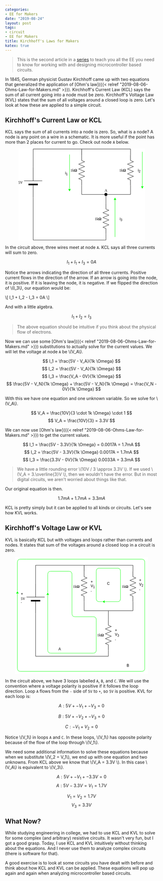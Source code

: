 ```yaml
---
categories:
- EE for Makers
date: "2019-08-24"
layout: post
tags:
- circuit
- EE for Makers
title: Kirchhoff's Laws for Makers
katex: true
---
```


> This is the second article in a [series](/tags/EE-for-Makers/) to teach you all the EE you need to know for working with and designing microcontroller based circuits.

In 1845, German physicist Gustav Kirchhoff came up with two equations that generalized the application of [Ohm's law]({{< relref "2019-08-06-Ohms-Law-for-Makers.md" >}}). Kirchhoff's Current Law (KCL) says the sum of all current going into a node must be zero. Kirchhoff's Voltage Law (KVL) states that the sum of all voltages around a closed loop is zero. Let's look at how these are applied to a simple circuit.

## Kirchhoff's Current Law or KCL

KCL says the sum of all currents into a node is zero. So, what is a node? A node is any point on a wire in a schematic. It is more useful if the point has more than 2 places for current to go. Check out node `A` below.

<center>
<svg xmlns="http://www.w3.org/2000/svg" style="background-color: rgb(255, 255, 255);" xmlns:xlink="http://www.w3.org/1999/xlink" version="1.1" width="417px" height="302px" viewBox="-0.5 -0.5 417 302"><defs/><g><path d="M 288.14 180.14 L 288.14 160.14 L 288 155" fill="none" stroke="#000000" stroke-miterlimit="10" pointer-events="none"/><path d="M 288.14 280.14 L 288.14 300.14 L 48.14 300.14 L 48.14 160.14" fill="none" stroke="#000000" stroke-miterlimit="10" pointer-events="none"/><path d="M 238 230 L 256 230 L 260 220 L 268 240 L 276 220 L 284 240 L 292 220 L 300 240 L 308 220 L 316 240 L 320 230 L 338 230" fill="none" stroke="#000000" stroke-miterlimit="10" transform="rotate(90,288,230)" pointer-events="none"/><g transform="translate(249.5,223.5)"><switch><foreignObject style="overflow:visible;" pointer-events="all" width="25" height="12" requiredFeatures="http://www.w3.org/TR/SVG11/feature#Extensibility"><div xmlns="http://www.w3.org/1999/xhtml" style="display: inline-block; font-size: 12px; font-family: Verdana; color: rgb(0, 0, 0); line-height: 1.2; vertical-align: top; white-space: nowrap; text-align: right;"><div xmlns="http://www.w3.org/1999/xhtml" style="display:inline-block;text-align:inherit;text-decoration:inherit;">1k<b>Ω</b></div></div></foreignObject><text x="13" y="12" fill="#000000" text-anchor="middle" font-size="12px" font-family="Verdana">1k&lt;b&gt;Ω&lt;/b&gt;</text></switch></g><path d="M 48.14 60.14 L 48.14 0.14 L 208.14 0.14 L 208.14 20.14" fill="none" stroke="#000000" stroke-miterlimit="10" pointer-events="none"/><path d="M -2 110 L 43 110 M 53 80 L 53 140 M 53 110 L 98 110" fill="none" stroke="#000000" stroke-miterlimit="10" transform="translate(0,110)scale(1,-1)translate(0,-110)rotate(-270,48,110)" pointer-events="none"/><rect x="39" y="95" width="4" height="30" fill="#000000" stroke="#000000" transform="translate(0,110)scale(1,-1)translate(0,-110)rotate(-270,48,110)" pointer-events="none"/><g transform="translate(-1.5,103.5)"><switch><foreignObject style="overflow:visible;" pointer-events="all" width="16" height="12" requiredFeatures="http://www.w3.org/TR/SVG11/feature#Extensibility"><div xmlns="http://www.w3.org/1999/xhtml" style="display: inline-block; font-size: 12px; font-family: Verdana; color: rgb(0, 0, 0); line-height: 1.2; vertical-align: top; white-space: nowrap; text-align: right;"><div xmlns="http://www.w3.org/1999/xhtml" style="display:inline-block;text-align:inherit;text-decoration:inherit;">5V</div></div></foreignObject><text x="8" y="12" fill="#000000" text-anchor="middle" font-size="12px" font-family="Verdana">5V</text></switch></g><path d="M 208.14 120.14 L 208.14 149.86 L 287 149.86 L 287 146.43 L 284.71 146.43" fill="none" stroke="#000000" stroke-miterlimit="10" pointer-events="none"/><path d="M 158 70 L 176 70 L 180 60 L 188 80 L 196 60 L 204 80 L 212 60 L 220 80 L 228 60 L 236 80 L 240 70 L 258 70" fill="none" stroke="#000000" stroke-miterlimit="10" transform="rotate(90,208,70)" pointer-events="none"/><g transform="translate(169.5,63.5)"><switch><foreignObject style="overflow:visible;" pointer-events="all" width="25" height="12" requiredFeatures="http://www.w3.org/TR/SVG11/feature#Extensibility"><div xmlns="http://www.w3.org/1999/xhtml" style="display: inline-block; font-size: 12px; font-family: Verdana; color: rgb(0, 0, 0); line-height: 1.2; vertical-align: top; white-space: nowrap; text-align: right;"><div xmlns="http://www.w3.org/1999/xhtml" style="display:inline-block;text-align:inherit;text-decoration:inherit;">1k<b>Ω</b></div></div></foreignObject><text x="13" y="12" fill="#000000" text-anchor="middle" font-size="12px" font-family="Verdana">1k&lt;b&gt;Ω&lt;/b&gt;</text></switch></g><path d="M 369.29 20.14 L 369.29 0.14 L 208.14 0.14 L 208.14 20.14" fill="none" stroke="#000000" stroke-miterlimit="10" pointer-events="none"/><path d="M 319 70 L 337 70 L 341 60 L 349 80 L 357 60 L 365 80 L 373 60 L 381 80 L 389 60 L 397 80 L 401 70 L 419 70" fill="none" stroke="#000000" stroke-miterlimit="10" transform="rotate(90,369,70)" pointer-events="none"/><g transform="translate(330.5,63.5)"><switch><foreignObject style="overflow:visible;" pointer-events="all" width="25" height="12" requiredFeatures="http://www.w3.org/TR/SVG11/feature#Extensibility"><div xmlns="http://www.w3.org/1999/xhtml" style="display: inline-block; font-size: 12px; font-family: Verdana; color: rgb(0, 0, 0); line-height: 1.2; vertical-align: top; white-space: nowrap; text-align: right;"><div xmlns="http://www.w3.org/1999/xhtml" style="display:inline-block;text-align:inherit;text-decoration:inherit;">1k<b>Ω</b></div></div></foreignObject><text x="13" y="12" fill="#000000" text-anchor="middle" font-size="12px" font-family="Verdana">1k&lt;b&gt;Ω&lt;/b&gt;</text></switch></g><ellipse cx="288" cy="150" rx="5" ry="5" fill="#000000" stroke="none" pointer-events="none"/><g transform="translate(283.5,129.5)"><switch><foreignObject style="overflow:visible;" pointer-events="all" width="8" height="12" requiredFeatures="http://www.w3.org/TR/SVG11/feature#Extensibility"><div xmlns="http://www.w3.org/1999/xhtml" style="display: inline-block; font-size: 12px; font-family: Verdana; color: rgb(0, 0, 0); line-height: 1.2; vertical-align: top; width: 9px; white-space: nowrap; overflow-wrap: normal; text-align: center;"><div xmlns="http://www.w3.org/1999/xhtml" style="display:inline-block;text-align:inherit;text-decoration:inherit;white-space:normal;">A</div></div></foreignObject><text x="4" y="12" fill="#000000" text-anchor="middle" font-size="12px" font-family="Verdana">A</text></switch></g><path d="M 369.29 120.14 L 369.29 149.86 L 293 149.86" fill="none" stroke="#000000" stroke-miterlimit="10" pointer-events="none"/><path d="M 168 18.29 L 168 133.63" fill="none" stroke="#00ff00" stroke-miterlimit="10" pointer-events="none"/><path d="M 168 138.88 L 164.5 131.88 L 168 133.63 L 171.5 131.88 Z" fill="#00ff00" stroke="#00ff00" stroke-miterlimit="10" pointer-events="none"/><g transform="translate(153.5,72.5)"><switch><foreignObject style="overflow:visible;" pointer-events="all" width="8" height="14" requiredFeatures="http://www.w3.org/TR/SVG11/feature#Extensibility"><div xmlns="http://www.w3.org/1999/xhtml" style="display: inline-block; font-size: 12px; font-family: Helvetica; color: rgb(0, 0, 0); line-height: 1.2; vertical-align: top; white-space: nowrap; text-align: center;"><div xmlns="http://www.w3.org/1999/xhtml" style="display:inline-block;text-align:inherit;text-decoration:inherit;background-color:#ffffff;"><div>i<sub>1</sub></div></div></div></foreignObject><text x="4" y="13" fill="#000000" text-anchor="middle" font-size="12px" font-family="Helvetica">[Not supported by viewer]</text></switch></g><path d="M 408 9.29 L 408 124.63" fill="none" stroke="#00ff00" stroke-miterlimit="10" pointer-events="none"/><path d="M 408 129.88 L 404.5 122.88 L 408 124.63 L 411.5 122.88 Z" fill="#00ff00" stroke="#00ff00" stroke-miterlimit="10" pointer-events="none"/><g transform="translate(393.5,63.5)"><switch><foreignObject style="overflow:visible;" pointer-events="all" width="8" height="14" requiredFeatures="http://www.w3.org/TR/SVG11/feature#Extensibility"><div xmlns="http://www.w3.org/1999/xhtml" style="display: inline-block; font-size: 12px; font-family: Helvetica; color: rgb(0, 0, 0); line-height: 1.2; vertical-align: top; white-space: nowrap; text-align: center;"><div xmlns="http://www.w3.org/1999/xhtml" style="display:inline-block;text-align:inherit;text-decoration:inherit;background-color:#ffffff;"><div>i<sub>2</sub></div></div></div></foreignObject><text x="4" y="13" fill="#000000" text-anchor="middle" font-size="12px" font-family="Helvetica">[Not supported by viewer]</text></switch></g><path d="M 318 290 L 318 166.37" fill="none" stroke="#00ff00" stroke-miterlimit="10" pointer-events="none"/><path d="M 318 161.12 L 321.5 168.12 L 318 166.37 L 314.5 168.12 Z" fill="#00ff00" stroke="#00ff00" stroke-miterlimit="10" pointer-events="none"/><g transform="translate(333.5,223.5)"><switch><foreignObject style="overflow:visible;" pointer-events="all" width="8" height="14" requiredFeatures="http://www.w3.org/TR/SVG11/feature#Extensibility"><div xmlns="http://www.w3.org/1999/xhtml" style="display: inline-block; font-size: 12px; font-family: Helvetica; color: rgb(0, 0, 0); line-height: 1.2; vertical-align: top; white-space: nowrap; text-align: center;"><div xmlns="http://www.w3.org/1999/xhtml" style="display:inline-block;text-align:inherit;text-decoration:inherit;background-color:#ffffff;"><div>i<sub>3</sub></div></div></div></foreignObject><text x="4" y="13" fill="#000000" text-anchor="middle" font-size="12px" font-family="Helvetica">[Not supported by viewer]</text></switch></g></g></svg></center>

In the circuit above, three wires meet at node `A`. KCL says all three currents will sum to zero.

$$ I_1 + I_1 + I_3 = 0A $$

Notice the arrows indicating the direction of all three currents. Positive current flows in the direction of the arrow. If an arrow is going into the node, it is positive. If it is leaving the node, it is negative. If we flipped the direction of \\(I_3\\), our equation would be:

\\[ I_1 + I_2 - I_3 = 0A \\]

And with a little algebra.

$$ I_1 + I_2 = I_3 $$

> The above equation should be intuitive if you think about the physical flow of electrons.

Now we can use some [Ohm's law]({{< relref "2019-08-06-Ohms-Law-for-Makers.md" >}}) substitutions to actually solve for the current values. We will let the voltage at node `A` be \\(V_A\\).

$$ I_1 = \frac{5V - V_A}{1k \Omega} $$
$$ I_2 = \frac{5V - V_A}{1k \Omega} $$
$$ I_3 = \frac{V_A - 0V}{1k \Omega} $$
$$ \frac{5V - V_N}{1k \Omega} + \frac{5V - V_N}{1k \Omega} = \frac{V_N - 0V}{1k \Omega} $$

With this we have one equation and one unknown variable. So we solve for \\(V_A\\).

$$ V_A = \frac{10V}{3 \cdot 1k \Omega} \cdot 1 $$
$$ V_A = \frac{10V}{3} = 3.3V $$

We can now use [Ohm's law]({{< relref "2019-08-06-Ohms-Law-for-Makers.md" >}}) to get the current values.

$$ I_1 = \frac{5V - 3.3V}{1k \Omega} = 0.0017A = 1.7mA $$
$$ I_2 = \frac{5V - 3.3V}{1k \Omega} 0.0017A = 1.7mA $$
$$ I_3 = \frac{3.3V - 0V}{1k \Omega} 0.0033A = 3.3mA $$

> We have a little rounding error \\(10V / 3 \approx 3.3V \\). If we used \\(V_A = 3.\overline{3}V \\), then we wouldn't have the error. But in most digital circuits, we aren't worried about things like that.

Our original equation is then.

$$ 1.7mA + 1.7mA = 3.3mA $$

KCL is pretty simply but it can be applied to all kinds or circuits. Let's see how KVL works.

## Kirchhoff's Voltage Law or KVL

KVL is basically KCL but with voltages and loops rather than currents and nodes. It states that sum of the voltages around a closed loop in a circuit is zero.

<center>
<svg xmlns="http://www.w3.org/2000/svg" style="background-color: rgb(255, 255, 255);" xmlns:xlink="http://www.w3.org/1999/xlink" version="1.1" width="438px" height="386px" viewBox="-0.5 -0.5 438 386"><defs/><g><path d="M 307.14 307.14 L 307.14 327.14 L 67.14 327.14 L 67.14 187.14" fill="none" stroke="#000000" stroke-miterlimit="10" pointer-events="none"/><path d="M 257 257 L 275 257 L 279 247 L 287 267 L 295 247 L 303 267 L 311 247 L 319 267 L 327 247 L 335 267 L 339 257 L 357 257" fill="none" stroke="#000000" stroke-miterlimit="10" transform="rotate(90,307,257)" pointer-events="none"/><g transform="translate(268.5,250.5)"><switch><foreignObject style="overflow:visible;" pointer-events="all" width="25" height="12" requiredFeatures="http://www.w3.org/TR/SVG11/feature#Extensibility"><div xmlns="http://www.w3.org/1999/xhtml" style="display: inline-block; font-size: 12px; font-family: Verdana; color: rgb(0, 0, 0); line-height: 1.2; vertical-align: top; white-space: nowrap; text-align: right;"><div xmlns="http://www.w3.org/1999/xhtml" style="display:inline-block;text-align:inherit;text-decoration:inherit;">1k<b>Ω</b></div></div></foreignObject><text x="13" y="12" fill="#000000" text-anchor="middle" font-size="12px" font-family="Verdana">1k&lt;b&gt;Ω&lt;/b&gt;</text></switch></g><path d="M 67.14 87.14 L 67.14 27.14 L 227.14 27.14 L 227.14 47.14" fill="none" stroke="#000000" stroke-miterlimit="10" pointer-events="none"/><path d="M 17 137 L 62 137 M 72 107 L 72 167 M 72 137 L 117 137" fill="none" stroke="#000000" stroke-miterlimit="10" transform="translate(0,137)scale(1,-1)translate(0,-137)rotate(-270,67,137)" pointer-events="none"/><rect x="58" y="122" width="4" height="30" fill="#000000" stroke="#000000" transform="translate(0,137)scale(1,-1)translate(0,-137)rotate(-270,67,137)" pointer-events="none"/><g transform="translate(17.5,130.5)"><switch><foreignObject style="overflow:visible;" pointer-events="all" width="16" height="12" requiredFeatures="http://www.w3.org/TR/SVG11/feature#Extensibility"><div xmlns="http://www.w3.org/1999/xhtml" style="display: inline-block; font-size: 12px; font-family: Verdana; color: rgb(0, 0, 0); line-height: 1.2; vertical-align: top; white-space: nowrap; text-align: right;"><div xmlns="http://www.w3.org/1999/xhtml" style="display:inline-block;text-align:inherit;text-decoration:inherit;">5V</div></div></foreignObject><text x="8" y="12" fill="#000000" text-anchor="middle" font-size="12px" font-family="Verdana">5V</text></switch></g><path d="M 227.14 147.14 L 227.14 176.86 L 307.14 176.86" fill="none" stroke="#000000" stroke-miterlimit="10" pointer-events="none"/><path d="M 177 97 L 195 97 L 199 87 L 207 107 L 215 87 L 223 107 L 231 87 L 239 107 L 247 87 L 255 107 L 259 97 L 277 97" fill="none" stroke="#000000" stroke-miterlimit="10" transform="rotate(90,227,97)" pointer-events="none"/><g transform="translate(188.5,90.5)"><switch><foreignObject style="overflow:visible;" pointer-events="all" width="25" height="12" requiredFeatures="http://www.w3.org/TR/SVG11/feature#Extensibility"><div xmlns="http://www.w3.org/1999/xhtml" style="display: inline-block; font-size: 12px; font-family: Verdana; color: rgb(0, 0, 0); line-height: 1.2; vertical-align: top; white-space: nowrap; text-align: right;"><div xmlns="http://www.w3.org/1999/xhtml" style="display:inline-block;text-align:inherit;text-decoration:inherit;">1k<b>Ω</b></div></div></foreignObject><text x="13" y="12" fill="#000000" text-anchor="middle" font-size="12px" font-family="Verdana">1k&lt;b&gt;Ω&lt;/b&gt;</text></switch></g><path d="M 388.29 47.14 L 388.29 27.14 L 227.14 27.14 L 227.14 47.14" fill="none" stroke="#000000" stroke-miterlimit="10" pointer-events="none"/><path d="M 388.29 147.14 L 388.29 176.86 L 307.14 176.86 L 307.14 207.14" fill="none" stroke="#000000" stroke-miterlimit="10" pointer-events="none"/><path d="M 338 97 L 356 97 L 360 87 L 368 107 L 376 87 L 384 107 L 392 87 L 400 107 L 408 87 L 416 107 L 420 97 L 438 97" fill="none" stroke="#000000" stroke-miterlimit="10" transform="rotate(90,388,97)" pointer-events="none"/><g transform="translate(349.5,90.5)"><switch><foreignObject style="overflow:visible;" pointer-events="all" width="25" height="12" requiredFeatures="http://www.w3.org/TR/SVG11/feature#Extensibility"><div xmlns="http://www.w3.org/1999/xhtml" style="display: inline-block; font-size: 12px; font-family: Verdana; color: rgb(0, 0, 0); line-height: 1.2; vertical-align: top; white-space: nowrap; text-align: right;"><div xmlns="http://www.w3.org/1999/xhtml" style="display:inline-block;text-align:inherit;text-decoration:inherit;">1k<b>Ω</b></div></div></foreignObject><text x="13" y="12" fill="#000000" text-anchor="middle" font-size="12px" font-family="Verdana">1k&lt;b&gt;Ω&lt;/b&gt;</text></switch></g><path d="M 7.14 112.29 L 7.14 17.14 Q 7.14 7.14 17.14 7.14 L 22.14 7.14 Q 27.14 7.14 37.14 7.14 L 417.14 7.14 Q 427.14 7.14 427.14 17.14 L 427.14 366.86 Q 427.14 376.86 417.14 376.86 L 17.14 376.86 Q 7.14 376.86 7.14 366.86 L 7.14 118.65" fill="none" stroke="#00ff00" stroke-miterlimit="10" pointer-events="none"/><path d="M 7.14 113.4 L 10.64 120.4 L 7.14 118.65 L 3.64 120.4 Z" fill="#00ff00" stroke="#00ff00" stroke-miterlimit="10" pointer-events="none"/><g transform="translate(367.5,350.5)"><switch><foreignObject style="overflow:visible;" pointer-events="all" width="8" height="12" requiredFeatures="http://www.w3.org/TR/SVG11/feature#Extensibility"><div xmlns="http://www.w3.org/1999/xhtml" style="display: inline-block; font-size: 12px; font-family: Helvetica; color: rgb(0, 0, 0); line-height: 1.2; vertical-align: top; white-space: nowrap; text-align: center;"><div xmlns="http://www.w3.org/1999/xhtml" style="display:inline-block;text-align:inherit;text-decoration:inherit;background-color:#ffffff;">B</div></div></foreignObject><text x="4" y="12" fill="#000000" text-anchor="middle" font-size="12px" font-family="Helvetica">B</text></switch></g><path d="M 107.14 116.86 L 107.14 57.14 Q 107.14 47.14 117.14 47.14 L 177.14 47.14 Q 187.14 47.14 187.14 57.14 L 187.14 186.86 Q 187.14 196.86 197.14 196.86 L 257.14 196.86 Q 267.14 196.86 267.14 206.86 L 267.14 306.86 Q 267.14 316.86 257.14 316.86 L 117.14 316.86 Q 107.14 316.86 107.14 306.86 L 107.14 123.23" fill="none" stroke="#00ff00" stroke-miterlimit="10" pointer-events="none"/><path d="M 107.14 117.98 L 110.64 124.98 L 107.14 123.23 L 103.64 124.98 Z" fill="#00ff00" stroke="#00ff00" stroke-miterlimit="10" pointer-events="none"/><g transform="translate(142.5,296.5)"><switch><foreignObject style="overflow:visible;" pointer-events="all" width="8" height="12" requiredFeatures="http://www.w3.org/TR/SVG11/feature#Extensibility"><div xmlns="http://www.w3.org/1999/xhtml" style="display: inline-block; font-size: 12px; font-family: Helvetica; color: rgb(0, 0, 0); line-height: 1.2; vertical-align: top; white-space: nowrap; text-align: center;"><div xmlns="http://www.w3.org/1999/xhtml" style="display:inline-block;text-align:inherit;text-decoration:inherit;background-color:#ffffff;">A</div></div></foreignObject><text x="4" y="12" fill="#000000" text-anchor="middle" font-size="12px" font-family="Helvetica">A</text></switch></g><g transform="translate(248.5,74.5)"><switch><foreignObject style="overflow:visible;" pointer-events="all" width="14" height="45" requiredFeatures="http://www.w3.org/TR/SVG11/feature#Extensibility"><div xmlns="http://www.w3.org/1999/xhtml" style="display: inline-block; font-size: 12px; font-family: Helvetica; color: rgb(0, 0, 0); line-height: 1.2; vertical-align: top; white-space: nowrap; text-align: left;"><div xmlns="http://www.w3.org/1999/xhtml" style="display:inline-block;text-align:inherit;text-decoration:inherit;">+<br /><div>V<sub>1</sub></div><div><sub>-<br /></sub></div></div></div></foreignObject><text x="7" y="29" fill="#000000" text-anchor="middle" font-size="12px" font-family="Helvetica">[Not supported by viewer]</text></switch></g><g transform="translate(408.5,69.5)"><switch><foreignObject style="overflow:visible;" pointer-events="all" width="14" height="45" requiredFeatures="http://www.w3.org/TR/SVG11/feature#Extensibility"><div xmlns="http://www.w3.org/1999/xhtml" style="display: inline-block; font-size: 12px; font-family: Helvetica; color: rgb(0, 0, 0); line-height: 1.2; vertical-align: top; white-space: nowrap; text-align: left;"><div xmlns="http://www.w3.org/1999/xhtml" style="display:inline-block;text-align:inherit;text-decoration:inherit;"><div>+<br /></div><div>V<sub>2</sub></div><div><sub>-<br /></sub></div></div></div></foreignObject><text x="7" y="29" fill="#000000" text-anchor="middle" font-size="12px" font-family="Helvetica">[Not supported by viewer]</text></switch></g><g transform="translate(328.5,234.5)"><switch><foreignObject style="overflow:visible;" pointer-events="all" width="14" height="45" requiredFeatures="http://www.w3.org/TR/SVG11/feature#Extensibility"><div xmlns="http://www.w3.org/1999/xhtml" style="display: inline-block; font-size: 12px; font-family: Helvetica; color: rgb(0, 0, 0); line-height: 1.2; vertical-align: top; white-space: nowrap; text-align: left;"><div xmlns="http://www.w3.org/1999/xhtml" style="display:inline-block;text-align:inherit;text-decoration:inherit;"><div>+<br /></div><div>V<sub>3</sub></div><div><sub>-<br /></sub></div></div></div></foreignObject><text x="7" y="29" fill="#000000" text-anchor="middle" font-size="12px" font-family="Helvetica">[Not supported by viewer]</text></switch></g><path d="M 287.14 147.14 L 277.14 147.14 Q 267.14 147.14 267.14 137.14 L 267.14 46.86 Q 267.14 36.86 277.14 36.86 L 337.14 36.86 Q 347.14 36.86 347.14 46.86 L 347.14 137.14 Q 347.14 147.14 337.14 147.14 L 293.51 147.14" fill="none" stroke="#00ff00" stroke-miterlimit="10" pointer-events="none"/><path d="M 288.26 147.14 L 295.26 143.64 L 293.51 147.14 L 295.26 150.64 Z" fill="#00ff00" stroke="#00ff00" stroke-miterlimit="10" pointer-events="none"/><g transform="translate(302.5,80.5)"><switch><foreignObject style="overflow:visible;" pointer-events="all" width="9" height="12" requiredFeatures="http://www.w3.org/TR/SVG11/feature#Extensibility"><div xmlns="http://www.w3.org/1999/xhtml" style="display: inline-block; font-size: 12px; font-family: Helvetica; color: rgb(0, 0, 0); line-height: 1.2; vertical-align: top; white-space: nowrap; text-align: center;"><div xmlns="http://www.w3.org/1999/xhtml" style="display:inline-block;text-align:inherit;text-decoration:inherit;background-color:#ffffff;">C</div></div></foreignObject><text x="5" y="12" fill="#000000" text-anchor="middle" font-size="12px" font-family="Helvetica">C</text></switch></g><g transform="translate(18.5,114.5)"><switch><foreignObject style="overflow:visible;" pointer-events="all" width="7" height="43" requiredFeatures="http://www.w3.org/TR/SVG11/feature#Extensibility"><div xmlns="http://www.w3.org/1999/xhtml" style="display: inline-block; font-size: 12px; font-family: Helvetica; color: rgb(0, 0, 0); line-height: 1.2; vertical-align: top; white-space: nowrap; text-align: left;"><div xmlns="http://www.w3.org/1999/xhtml" style="display:inline-block;text-align:inherit;text-decoration:inherit;"><div>+</div><div><br /></div><div><sub>-</sub><br /></div></div></div></foreignObject><text x="4" y="28" fill="#000000" text-anchor="middle" font-size="12px" font-family="Helvetica">[Not supported by viewer]</text></switch></g></g></svg></center>

In the circuit above, we have 3 loops labelled `A`, `B`, and `C`.  We will use the convention where a voltage polarity is positive if it follows the loop direction.  Loop `A` flows from the `-` side of `5V` to `+`, so `5V` is positive. KVL for each loop is:

$$ A: 5V + -V_1 + -V_3 = 0 $$

$$ B: 5V + -V_2 + -V_3 = 0 $$

$$ C: -V_1 + V_2 = 0 $$

Notice \\(V_1\\) in loops `A` and `C`. In these loops, \\(V_1\\) has opposite polarity because of the flow of the loop through \\(V_1\\).

We need some additional information to solve these equations because when we substitute \\(V_2 = V_1\\), we end up with one equation and two unknowns. From KCL above we know that \\(V_A = 3.3V \\). In this case \\(V_A\\) is equivalent to \\(V_3\\).

$$ A: 5V + -V_1 + -3.3V = 0 $$
$$ A: 5V - 3.3V = V_1 = 1.7V $$

$$ V_1 = V_2 = 1.7V $$
$$ V_3 = 3.3V $$

## What Now?

While studying engineering in college, we had to use KCL and KVL to solve for some complex (and arbitrary) resistive circuits. It wasn't very fun, but I got a good grasp. Today, I use KCL and KVL intuitively without thinking about the equations. And I never use them to analyze complex circuits (there is software for that).

A good exercise is to look at some circuits you have dealt with before and think about how KCL and KVL can be applied. These equations will pop up again and again when analyzing microcontroller based circuits.



